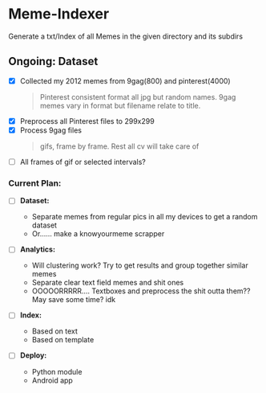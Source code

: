 # Meme-Indexer
Generate a txt/Index of all Memes in the given directory and its subdirs

## Ongoing: Dataset
  - [x] Collected my 2012 memes from 9gag(800) and pinterest(4000)
    > Pinterest consistent format all jpg but random names. 9gag memes vary in format but filename relate to title.
  - [x] Preprocess all Pinterest files to 299x299
  - [x] Process 9gag files
    > gifs, frame by frame. Rest all cv will take care of
  - [ ] All frames of gif or selected intervals?

### Current Plan:
  - [ ] **Dataset:**
    - Separate memes from regular pics in all my devices to get a random dataset
    - Or...... make a knowyourmeme scrapper
  
  - [ ] **Analytics:**
    - Will clustering work? Try to get results and group together similar memes
    - Separate clear text field memes and shit ones
    - OOOOORRRRR.... Textboxes and preprocess the shit outta them?? May save some time? idk
  - [ ] **Index:**
    - Based on text
    - Based on template
  - [ ] **Deploy:**
    - Python module
    - Android app
  
